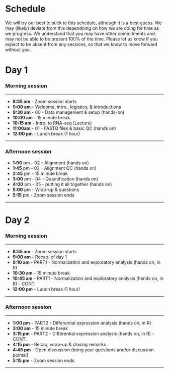 # Schedule 

We will try our best to stick to this schedule, although it is a best guess. We may (likely) deviate from this dependning on how we are doing for time as we progress. We understand that you may have other commitments and may not be able to be present 100% of the time. Please let us know if you expect to be absent from any sessions, so that we know to move forward without you. 

# Day 1

### Morning session  

<hr />

- **8:55 am** - Zoom session starts  
- **9:00 am** - Welcome, intro., logistics, & introductions  
- **9:30 am** - 00 - Data management & setup (hands-on)
- **10:00 am** - 15 minute break 
- **10:15 am** - Intro. to RNA-seq (Lecture)
- **11:00am** - 01 - FASTQ files & basic QC (hands on)
- **12:00 pm** - Lunch break (1 hour)

<hr />

### Afternoon session

- **1:00** pm - 02 - Alignment (hands on)
- **1:45** pm - 03 - Alignment QC (hands on)
- **2:45** pm - 15 minute break
- **3:00** pm - 04 - Quantification (hands on)
- **4:00** pm - 05 - putting it all together (hands on)
- **5:00** pm - Wrap-up & questions 
- **5:15** pm - Zoom session ends

<hr />

# Day 2

### Morning session  

<hr />

- **8:55 am** - Zoom session starts  
- **9:00 am** - Recap. of day 1
- **9:10 am** - PART1 - Normalization and exploratory analysis (hands on, in R)
- **10:30 am** - 15 minute break 
- **10:45 am** - PART1 - Normalization and exploratory analysis (hands on, in R) - CONT.
- **12:00 pm** - Lunch break (1 hour)

<hr />

### Afternoon session

<hr />

- **1:00 pm** - PART2 - Differential expression analysis (hands on, in R)
- **3:00 am** - 15 minute break 
- **3:15 pm** - PART2 - Differential expression analysis (hands on, in R) - CONT. 
- **4:15 pm** - Recap, wrap-up & closing remarks 
- **4:45 pm** - Open discussion (bring your questions and/or discussion points!)
- **5:15 pm** - Zoom session ends  

<hr />
